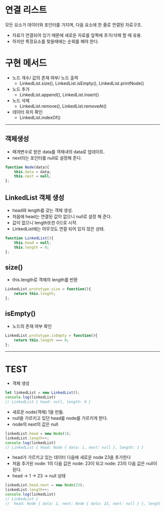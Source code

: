 # 연결 리스트
모든 요소가 데이터와 포인터를 가지며, 다음 요소에 한 줄로 연결된 자료구조.
- 자료가 연결되어 있기 때문에 새로운 자료를 앞쪽에 추가/삭제 할 때 유용.
- 하지만 특정요소를 찾을때에는 순회를 해야 한다.
# 구현 메서드
- 노드 개수/ 값의 존재 여부/ 노드 출력 
    - LinkedList.size(), LinkedList.isEmpty(), LinkedList.printNode()
- 노드 추가 
    - LinkedList.append(), LinkedList.insert()
- 노드 삭제 
    - LinkedList.remove(), LinkedList.removeAt()
- 데이터 위치 확인 
    - LinkedList.indexOf()

---

## 객체생성
- 매개변수로 받은 data를 객체내의 data로 업데이트.
- next라는 포인터를 null로 설정해 준다.
```javascript
function Node(data){
    this.data = data;
    this.next = null;
};
```

## LinkedList 객체 생성
- head와 length를 갖는 객체 생성.
- 처음에 head는 연결된 값이 없으니 null로 설정 해 준다.
- 값이 없으니 length또한 0으로 시작. 
- LinkedList에는 아무것도 연결 되어 있지 않은 상태.
```javascript
function LinkedList(){
    this.head = null;
    this.length = 0;
};
```
## size()
- this.length로 객체의 length를 반환
```javascript
LinkedList.prototype.size = function(){
    return this.length;
};
```
## isEmpty()
- 노드의 존재 여부 확인
```javascript
LinkedList.prototype.isEmpty = function(){
    return this.length === 0;
};
```
---
# TEST
- 객체 생성
```javascript
let linkedList = new LinkedList();
console.log(linkedList)  
// LinkedList { head: null, length: 0 }
```
- 새로운 node(객체) 1을 만듦. 
- null을 가르키고 있던 head를 node를 가르키게 한다.
- node의 next의 값은 null
```javascript
linkedList.head = new Node(1); 
linkedList.length++;
console.log(linkedList) 
// LinkedList { head: Node { data: 1, next: null }, length: 1 }
```
- head가 가르키고 있는 데이터 다음에 새로운 node 23을 추가한다
- 처음 추가된 node: 1의 다음 값은 node: 23이 되고 node: 23의 다음 값은 null이 된다.
- head -> 1 -> 23 -> null 상태
```javascript
linkedList.head.next = new Node(23);
linkedList.length++;
console.log(linkedList)
// LinkedList {
//  head: Node { data: 1, next: Node { data: 23, next: null } }, length: 2}

```
 